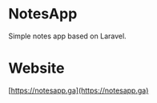 # NotesApp
Simple notes app based on Laravel.

# Website
[https://notesapp.ga](https://notesapp.ga)
